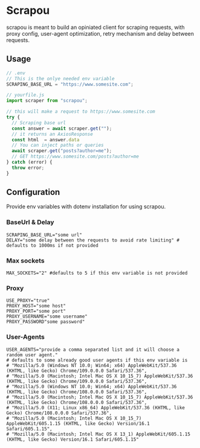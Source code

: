 # Scrapou

scrapou is meant to build an opiniated client for scraping requests, with proxy config, user-agent optimization, retry mechanism and delay between requests.

## Usage

```javascript
// .env
// This is the onlye needed env variable
SCRAPING_BASE_URL = "https://www.somesite.com";

// yourfile.js
import scraper from "scrapou";

// this will make a request to https://www.somesite.com
try {
  // Scraping base url
  const answer = await scraper.get("");
  // it returns an AxiosResponse
  const html  = answer.data
  // You can inject paths or queries
  await scraper.get("posts?author=me");
  // GET https://www.somesite.com/posts?author=me
} catch (error) {
  throw error;
}
```

## Configuration

Provide env variables with dotenv installation for using scrapou.

### BaseUrl & Delay

```plain
SCRAPING_BASE_URL="some url"
DELAY="some delay between the requests to avoid rate limiting" # defaults to 1000ms if not provided
```

### Max sockets

```plain
MAX_SOCKETS="2" #defaults to 5 if this env variable is not provided
```

### Proxy

```plain
USE_PROXY="true"
PROXY_HOST="some host"
PROXY_PORT="some port"
PROXY_USERNAME="some username"
PROXY_PASSWORD"some password"
```

### User-Agents

```plain
USER_AGENTS="provide a comma separated list and it will choose a random user agent."
# defaults to some already good user agents if this env variable is
# "Mozilla/5.0 (Windows NT 10.0; Win64; x64) AppleWebKit/537.36 (KHTML, like Gecko) Chrome/109.0.0.0 Safari/537.36",
# "Mozilla/5.0 (Macintosh; Intel Mac OS X 10_15_7) AppleWebKit/537.36 (KHTML, like Gecko) Chrome/109.0.0.0 Safari/537.36",
# "Mozilla/5.0 (Windows NT 10.0; Win64; x64) AppleWebKit/537.36 (KHTML, like Gecko) Chrome/108.0.0.0 Safari/537.36",
# "Mozilla/5.0 (Macintosh; Intel Mac OS X 10_15_7) AppleWebKit/537.36 (KHTML, like Gecko) Chrome/108.0.0.0 Safari/537.36",
# "Mozilla/5.0 (X11; Linux x86_64) AppleWebKit/537.36 (KHTML, like Gecko) Chrome/108.0.0.0 Safari/537.36",
# "Mozilla/5.0 (Macintosh; Intel Mac OS X 10_15_7) AppleWebKit/605.1.15 (KHTML, like Gecko) Version/16.1 Safari/605.1.15",
# "Mozilla/5.0 (Macintosh; Intel Mac OS X 13_1) AppleWebKit/605.1.15 (KHTML, like Gecko) Version/16.1 Safari/605.1.15"
```

